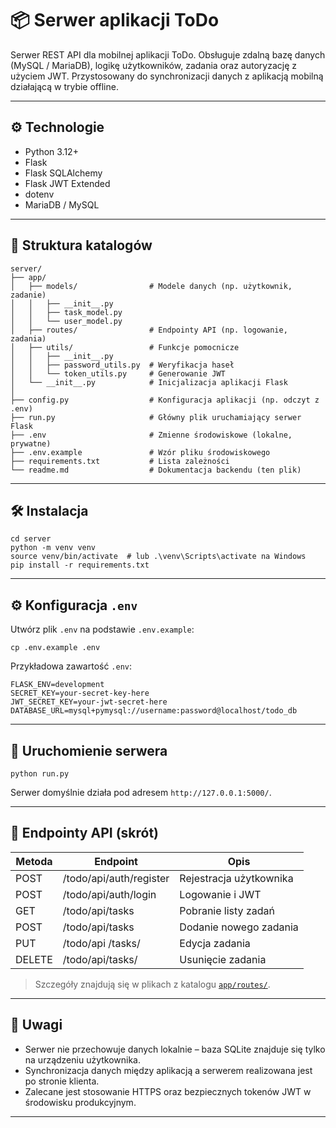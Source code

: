 # 📦 Serwer aplikacji ToDo

Serwer REST API dla mobilnej aplikacji ToDo. Obsługuje zdalną bazę danych (MySQL / MariaDB), logikę użytkowników, zadania oraz autoryzację z użyciem JWT. Przystosowany do synchronizacji danych z aplikacją mobilną działającą w trybie offline.

---

## ⚙️ Technologie

- Python 3.12+
- Flask
- Flask SQLAlchemy
- Flask JWT Extended
- dotenv
- MariaDB / MySQL

---

## 📁 Struktura katalogów

```
server/
├── app/
│   ├── models/                # Modele danych (np. użytkownik, zadanie)
│   │   ├── __init__.py
│   │   ├── task_model.py
│   │   └── user_model.py
│   ├── routes/                # Endpointy API (np. logowanie, zadania)
│   ├── utils/                 # Funkcje pomocnicze
│   │   ├── __init__.py
│   │   ├── password_utils.py  # Weryfikacja haseł
│   │   └── token_utils.py     # Generowanie JWT
│   └── __init__.py            # Inicjalizacja aplikacji Flask
│
├── config.py                  # Konfiguracja aplikacji (np. odczyt z .env)
├── run.py                     # Główny plik uruchamiający serwer Flask
├── .env                       # Zmienne środowiskowe (lokalne, prywatne)
├── .env.example               # Wzór pliku środowiskowego
├── requirements.txt           # Lista zależności
└── readme.md                  # Dokumentacja backendu (ten plik)
```

---

## 🛠️ Instalacja

```
cd server
python -m venv venv
source venv/bin/activate  # lub .\venv\Scripts\activate na Windows
pip install -r requirements.txt
```

---

## ⚙️ Konfiguracja `.env`

Utwórz plik `.env` na podstawie `.env.example`:

```
cp .env.example .env
```

Przykładowa zawartość `.env`:

```
FLASK_ENV=development
SECRET_KEY=your-secret-key-here
JWT_SECRET_KEY=your-jwt-secret-here
DATABASE_URL=mysql+pymysql://username:password@localhost/todo_db
```

---

## 🚀 Uruchomienie serwera

```
python run.py
```

Serwer domyślnie działa pod adresem `http://127.0.0.1:5000/`.

---

## 🔌 Endpointy API (skrót)

| Metoda | Endpoint                  | Opis                        |
|--------|---------------------------|-----------------------------|
| POST   | /todo/api/auth/register   | Rejestracja użytkownika     |
| POST   | /todo/api/auth/login      | Logowanie i JWT             |
| GET    | /todo/api/tasks           | Pobranie listy zadań        |
| POST   | /todo/api/tasks           | Dodanie nowego zadania      |
| PUT    | /todo/api /tasks/<id>     | Edycja zadania              |
| DELETE | /todo/api/tasks/<id>      | Usunięcie zadania           |

> Szczegóły znajdują się w plikach z katalogu  [`app/routes/`](https://github.com/PEXEL2002/SmartToDoApp/tree/main/server/app/routes).

---

## 📌 Uwagi

- Serwer nie przechowuje danych lokalnie – baza SQLite znajduje się tylko na urządzeniu użytkownika.
- Synchronizacja danych między aplikacją a serwerem realizowana jest po stronie klienta.
- Zalecane jest stosowanie HTTPS oraz bezpiecznych tokenów JWT w środowisku produkcyjnym.

---
